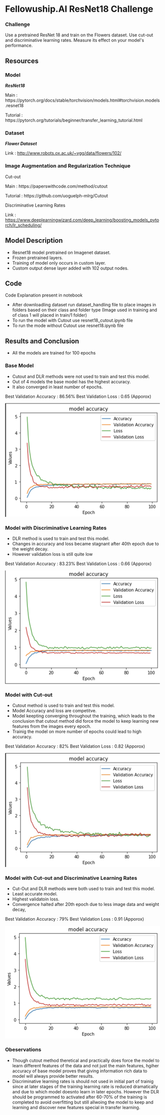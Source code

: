 # Fellowuship.AI ResNet18 Challenge 

### Challenge 

Use a pretrained ResNet 18 and train on the Flowers dataset. Use cut-out and discriminative learning rates. Measure its effect on your model's performance.

## Resources

  ### Model
  
  ***ResNet18***

  <p>Main :	https://pytorch.org/docs/stable/torchvision/models.html#torchvision.models.resnet18 </p>
  <p>Tutorial :	https://pytorch.org/tutorials/beginner/transfer_learning_tutorial.html </p>

  ### Dataset
  
   ***Flower Dataset***

   Link :	http://www.robots.ox.ac.uk/~vgg/data/flowers/102/

  ### Image Augmentation and Regularization Technique

  Cut-out

  <p>Main : https://paperswithcode.com/method/cutout </p>
  <p>Tutorial : https://github.com/uoguelph-mlrg/Cutout </p>

  Discriminative Learning Rates

  Link : https://www.deeplearningwizard.com/deep_learning/boosting_models_pytorch/lr_scheduling/
 

## Model Description 

  - Resnet18 model pretrained on Imagenet dataset.
  - Frozen pretrained layers.
  - Training of model only occurs in custom layer.
  - Custom output dense layer added with 102 output nodes.

## Code
  
  Code Explanation present in notebook 
  
  - After downloadling dataset run dataset_handling file to place images in folders based on their class and folder type (Image used in training and of class 1 will      placed in train/1 folder)
  - To run the model with Cutout use resnet18_cutout.ipynb file
  - To run the mode without Cutout use resnet18.ipynb file

## Results and Conclusion

  - All the models are trained for 100 epochs

  ### Base Model
  
  - Cutout and DLR methods were not used to train and test this model.
  - Out of 4 models the base model has the highest accuracy.
  - It also converged in least number of epochs.
  
  Best Validation Accuracy : 86.56% 
  Best Validation Loss : 0.65 (Apporox)
  
 ![Screenshot](https://github.com/9harshit/fellowshipai-resnet-challenge/blob/main/images/model_basic.png)
  
  ### Model with Discriminative Learning Rates
  
  - DLR method is used to train and test this model.
  - Changes in accuracy and loss became stagnant after 40th epoch due to the weight decay.
  - However validation loss is still quite low
  
  Best Validation Accuracy : 83.23% 
  Best Validation Loss : 0.66 (Apporox)

 ![Screenshot](https://github.com/9harshit/fellowshipai-resnet-challenge/blob/main/images/model_dlr.png)
  
   ### Model with Cut-out
   
  - Cutout method is used to train and test this model.
  - Model Accuracy and loss are competitve.
  - Model keepting converging throughout the training, which leads to the conclusion that cutout method did force the model to keep learning new features from the images every epoch.
  - Trainig the model on more number of epochs could lead to high accuracy. 
  
  Best Validation Accuracy : 82% 
  Best Validation Loss : 0.82 (Apporox)

  ![Screenshot](https://github.com/9harshit/fellowshipai-resnet-challenge/blob/main/images/model_cutout.jpg)
  
  ### Model with Cut-out and Discriminative Learning Rates
  
  - Cut-Out and DLR methods were both used to train and test this model.
  - Least accurate model.
  - Highest validatoin loss.
  - Convergence halted after 20th epoch due to less image data and weight decay,
  
  Best Validation Accuracy : 79% 
  Best Validation Loss : 0.91 (Apporox)

  ![Screenshot](https://github.com/9harshit/fellowshipai-resnet-challenge/blob/main/images/model_cutout_dlr.png)
  
  
  ### Obeservations
  
  - Though cutout method theretical and practically does force the model to learn different features of the data and not just the main features, hgiher accuracy of base model proves that giving information rich data to model will always provide better results. 
  - Discriminative learning rates is should not used in initial part of trainig since at later stages of the training learning rate is reduced dramatically and due to which model doesnto learn in later epochs. However the DLR should be programmed to activated after 60-70% of the training is completed to avoid overfitting but still allwoing the model to keep and learning and discover new features special in transfer learning.

